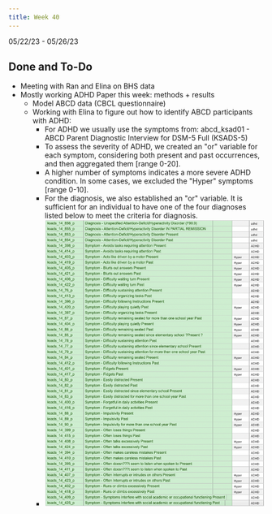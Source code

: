 ```yaml
---
title: Week 40
---
```


05/22/23 - 05/26/23

## Done and To-Do
* Meeting with Ran and Elina on BHS data
* Mostly working ADHD Paper this week: methods + results
    * Model ABCD data (CBCL questionnaire)
    * Working with Elina to figure out how to identify ABCD participants with ADHD:
        * For ADHD we usually use the symptoms from:  abcd_ksad01 - ABCD Parent Diagnostic Interview for DSM-5 Full (KSADS-5)
        * To assess the severity of ADHD, we created an "or" variable for each symptom, considering both present and past occurrences, and then aggregated them [range 0-20]. 
        * A higher number of symptoms indicates a more severe ADHD condition. In some cases, we excluded the "Hyper" symptoms [range 0-10].
        * For the diagnosis, we also established an "or" variable. It is sufficient for an individual to have one of the four diagnoses listed below to meet the criteria for diagnosis.
        * ![ADHD Symptoms](../assets/images/adhd_symptoms_abcd.png)

